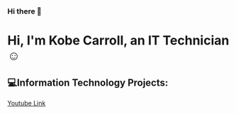 ### Hi there 👋

# Hi, I'm Kobe Carroll, an IT Technician☺

## 💻Information Technology Projects:
[Youtube Link](https://www.youtube.com/watch?v=uvTcd-VlM64)

<!--
**KobeCyber/KobeCyber** is a ✨ _special_ ✨ repository because its `README.md` (this file) appears on your GitHub profile.

Here are some ideas to get you started:

- 🔭 I’m currently working on ...
- 🌱 I’m currently learning ...
- 👯 I’m looking to collaborate on ...
- 🤔 I’m looking for help with ...
- 💬 Ask me about ...
- 📫 How to reach me: ...
- 😄 Pronouns: ...
- ⚡ Fun fact: ...
-->
